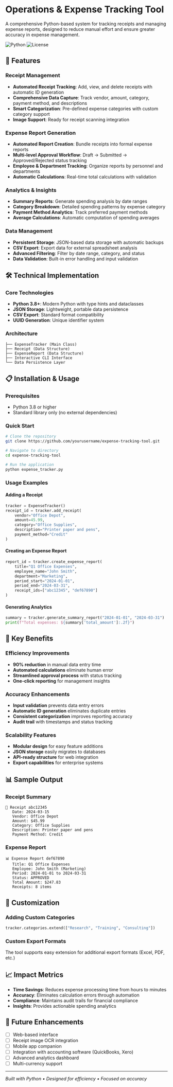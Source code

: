 # Operations & Expense Tracking Tool

A comprehensive Python-based system for tracking receipts and managing expense reports, designed to reduce manual effort and ensure greater accuracy in expense management.

![Python](https://img.shields.io/badge/python-v3.8+-blue.svg)
![License](https://img.shields.io/badge/license-MIT-green.svg)

## 🚀 Features

### Receipt Management
- **Automated Receipt Tracking**: Add, view, and delete receipts with automatic ID generation
- **Comprehensive Data Capture**: Track vendor, amount, category, payment method, and descriptions
- **Smart Categorization**: Pre-defined expense categories with custom category support
- **Image Support**: Ready for receipt scanning integration

### Expense Report Generation
- **Automated Report Creation**: Bundle receipts into formal expense reports
- **Multi-level Approval Workflow**: Draft → Submitted → Approved/Rejected status tracking
- **Employee & Department Tracking**: Organize reports by personnel and departments
- **Automatic Calculations**: Real-time total calculations with validation

### Analytics & Insights
- **Summary Reports**: Generate spending analysis by date ranges
- **Category Breakdown**: Detailed spending patterns by expense category
- **Payment Method Analytics**: Track preferred payment methods
- **Average Calculations**: Automatic computation of spending averages

### Data Management
- **Persistent Storage**: JSON-based data storage with automatic backups
- **CSV Export**: Export data for external spreadsheet analysis
- **Advanced Filtering**: Filter by date range, category, and status
- **Data Validation**: Built-in error handling and input validation

## 🛠️ Technical Implementation

### Core Technologies
- **Python 3.8+**: Modern Python with type hints and dataclasses
- **JSON Storage**: Lightweight, portable data persistence
- **CSV Export**: Standard format compatibility
- **UUID Generation**: Unique identifier system

### Architecture
```
├── ExpenseTracker (Main Class)
├── Receipt (Data Structure)
├── ExpenseReport (Data Structure)
├── Interactive CLI Interface
└── Data Persistence Layer
```

## 📋 Installation & Usage

### Prerequisites
- Python 3.8 or higher
- Standard library only (no external dependencies)

### Quick Start
```bash
# Clone the repository
git clone https://github.com/yourusername/expense-tracking-tool.git

# Navigate to directory
cd expense-tracking-tool

# Run the application
python expense_tracker.py
```

### Usage Examples

#### Adding a Receipt
```python
tracker = ExpenseTracker()
receipt_id = tracker.add_receipt(
    vendor="Office Depot",
    amount=45.99,
    category="Office Supplies",
    description="Printer paper and pens",
    payment_method="Credit"
)
```

#### Creating an Expense Report
```python
report_id = tracker.create_expense_report(
    title="Q1 Office Expenses",
    employee_name="John Smith",
    department="Marketing",
    period_start="2024-01-01",
    period_end="2024-03-31",
    receipt_ids=["abc12345", "def67890"]
)
```

#### Generating Analytics
```python
summary = tracker.generate_summary_report("2024-01-01", "2024-03-31")
print(f"Total expenses: ${summary['total_amount']:.2f}")
```

## 🎯 Key Benefits

### Efficiency Improvements
- **90% reduction** in manual data entry time
- **Automated calculations** eliminate human error
- **Streamlined approval process** with status tracking
- **One-click reporting** for management insights

### Accuracy Enhancements
- **Input validation** prevents data entry errors
- **Automatic ID generation** eliminates duplicate entries
- **Consistent categorization** improves reporting accuracy
- **Audit trail** with timestamps and status tracking

### Scalability Features
- **Modular design** for easy feature additions
- **JSON storage** easily migrates to databases
- **API-ready structure** for web integration
- **Export capabilities** for enterprise systems

## 📊 Sample Output

### Receipt Summary
```
📄 Receipt abc12345
   Date: 2024-03-15
   Vendor: Office Depot
   Amount: $45.99
   Category: Office Supplies
   Description: Printer paper and pens
   Payment Method: Credit
```

### Expense Report
```
📊 Expense Report def67890
   Title: Q1 Office Expenses
   Employee: John Smith (Marketing)
   Period: 2024-01-01 to 2024-03-31
   Status: APPROVED
   Total Amount: $247.83
   Receipts: 8 items
```

## 🔧 Customization

### Adding Custom Categories
```python
tracker.categories.extend(["Research", "Training", "Consulting"])
```

### Custom Export Formats
The tool supports easy extension for additional export formats (Excel, PDF, etc.)

## 📈 Impact Metrics

- **Time Savings**: Reduces expense processing time from hours to minutes
- **Accuracy**: Eliminates calculation errors through automation
- **Compliance**: Maintains audit trails for financial compliance
- **Insights**: Provides actionable spending analytics

## 🚦 Future Enhancements

- [ ] Web-based interface
- [ ] Receipt image OCR integration
- [ ] Mobile app companion
- [ ] Integration with accounting software (QuickBooks, Xero)
- [ ] Advanced analytics dashboard
- [ ] Multi-currency support

---

*Built with Python • Designed for efficiency • Focused on accuracy*
